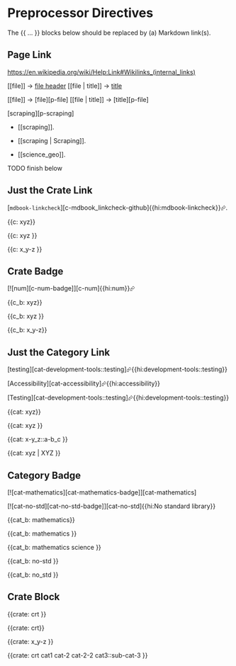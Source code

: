 # Preprocessor Directives

The {{ ... }} blocks below should be replaced by (a) Markdown link(s).

## Page Link

<https://en.wikipedia.org/wiki/Help:Link#Wikilinks_(internal_links)>

[[file]]         -> [file header](file)
[[file | title]] -> [title](file)

[[file]]         -> [file][p-file]
[[file | title]] -> [title][p-file]

[scraping][p-scraping]

- [[scraping]].

- [[scraping | Scraping]].

- [[science_geo]].


TODO finish below

## Just the Crate Link

[`mdbook-linkcheck`][c-mdbook_linkcheck-github]{{hi:mdbook-linkcheck}}⮳.

{{c: xyz}}

{{c: xyz }}

{{c: x_y-z }}


## Crate Badge

[![num][c-num-badge]][c-num]{{hi:num}}⮳

{{c_b: xyz}}

{{c_b: xyz }}

{{c_b: x_y-z}}


## Just the Category Link

[testing][cat-development-tools::testing]⮳{{hi:development-tools::testing}}

[Accessibility][cat-accessibility]⮳{{hi:accessibility}}

[Testing][cat-development-tools::testing]⮳{{hi:development-tools::testing}}

{{cat: xyz}}

{{cat: xyz }}

{{cat: x-y_z::a-b_c }}

{{cat: xyz | XYZ }}


## Category Badge

[![cat-mathematics][cat-mathematics-badge]][cat-mathematics]

[![cat-no-std][cat-no-std-badge]][cat-no-std]{{hi:No standard library}}

{{cat_b: mathematics}}

{{cat_b: mathematics }}

{{cat_b: mathematics science }}

{{cat_b: no-std }}

{{cat_b: no_std }}


## Crate Block

{{crate: crt }}

{{crate: crt}}

{{crate: x_y-z }}

{{crate: crt cat1 cat-2 cat-2-2 cat3::sub-cat-3 }}
